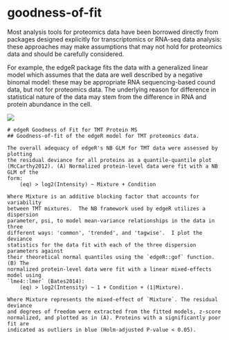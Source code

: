 # goodness-of-fit

Most analysis tools for proteomics data have been borrowed directly from
packages designed explicitly for transcriptomics or RNA-seq data analysis: these
approaches may make assumptions that may not hold for proteomics data and should
be carefully considered.

For example, the edgeR package fits the data with a generalized linear model
which assumes that the data are well described by a negative binomal model:
these may be appropriate RNA sequencing-based cound data, but not for proteomics
data. The underlying reason for difference in statistical nature of the data may
stem from the difference in RNA and protein abundance in the cell.

![](/figs/gof.png)
```
# edgeR Goodness of Fit for TMT Protein MS
## Goodness-of-fit of the edgeR model for TMT proteomics data. 

The overall adequacy of edgeR's NB GLM for TMT data were assessed by plotting
the residual deviance for all proteins as a quantile-quantile plot
(McCarthy2012). (A) Normalized protein-level data were fit with a NB GLM of the
form: 
	(eq) > log2(Intensity) ~ Mixture + Condition

Where Mixture is an additive blocking factor that accounts for variability
between TMT mixtures.  The NB framework used by edgeR utilizes a dispersion
parameter, psi, to model mean-variance relationships in the data in three
different ways: 'common', 'trended', and 'tagwise'.  I plot the deviance
statistics for the data fit with each of the three dispersion parameters against
their theoretical normal quantiles using the `edgeR::gof` function. (B) The
normalized protein-level data were fit with a linear mixed-effects model using
`lme4::lmer` (Bates2014):
	(eq) > log2(Intensity) ~ 1 + Condition + (1|Mixture).  	

Where Mixture represents the mixed-effect of `Mixture`. The residual deviance
and degrees of freedom were extracted from the fitted models, z-score
normalized, and plotted as in (A). Proteins with a significantly poor fit are
indicated as outliers in blue (Holm-adjusted P-value < 0.05).
```
